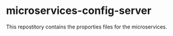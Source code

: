 # microservices-config-server

This repostitory contains the proporties files for the microservices.
